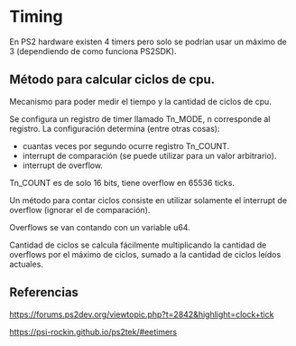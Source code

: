 # Timing

En PS2 hardware existen 4 timers pero solo se podrían usar un máximo
de 3 (dependiendo de como funciona PS2SDK).

## Método para calcular ciclos de cpu.

Mecanismo para poder medir el tiempo y la cantidad de ciclos de cpu.

Se configura un registro de timer llamado Tn_MODE, n corresponde al
registro. La configuración determina (entre otras cosas):

- cuantas veces  por segundo ocurre registro Tn_COUNT.
- interrupt de comparación (se puede utilizar para un valor arbitrario). 
- interrupt de overflow.

Tn_COUNT es de solo 16 bits, tiene overflow en 65536 ticks.

Un método para contar ciclos consiste en utilizar solamente el
interrupt de overflow (ignorar el de comparación).

Overflows se van contando con un variable u64.

Cantidad de ciclos se calcula fácilmente multiplicando la cantidad de
overflows por el máximo de ciclos, sumado a la cantidad de ciclos
leídos actuales.

## Referencias

https://forums.ps2dev.org/viewtopic.php?t=2842&highlight=clock+tick

https://psi-rockin.github.io/ps2tek/#eetimers

